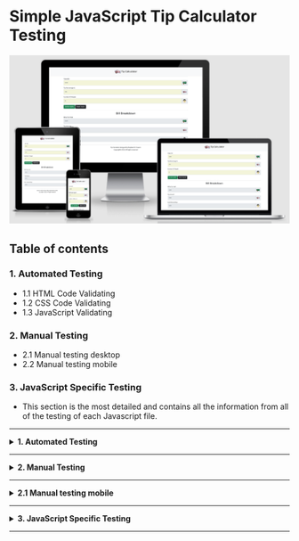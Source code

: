 # **Simple JavaScript Tip Calculator Testing**
![Homepage displayed on multiple devices](assets/images/am_i_responsive.png)
>
## **Table of contents** ##

### **1. Automated Testing** ###

* 1.1 HTML Code Validating 
* 1.2 CSS Code Validating 
* 1.3 JavaScript Validating 

### **2. Manual Testing** ###

* 2.1 Manual testing desktop
* 2.2 Manual testing mobile

### **3. JavaScript Specific Testing** ###

* This section is the most detailed and contains all the information from all of the testing of each Javascript file.

<hr>

<details>
<summary><strong>1. Automated Testing</strong></summary>
<br>

**1.1 HTML Code Validating**

* All of the HTML files were tested on the [W3C HTML Markup Validation website](https://validator.w3.org/)
* All of the files came back clear with the result of **"Document checking completed. No errors or warnings to show"**

![No errors found HTML](assets/images/html_code_test.png)

**1.2 CSS Code Validating**

* The main CSS files were tested on the [W3C CSS  Validation website](https://jigsaw.w3.org/css-validator/) 
* All of the files came back clear with the result of **"Congratulations! No Error Found."**

![No errors found CSS](assets/images/css_code_test.png)

**1.3 JavaScript Code Validating**
* The main JavaScript file was tested on the [JSHint website](https://jshint.com/) 
* All of the files came back clear with no errors. The report can be found below:

![JSHint Metrics](assets/images/jshint_metrics.png)

* JSHint did state that the below variable is unused

![JSHint Unused variable](assets/images/jshint_variable.png)

* however this isn't correct that that variable is used in the line of code <br>

`let uiEachPersonPays = document.getElementById('each_person_pays_display').value = parseFloat(uiBillTotalDisplay / uiNumberOfPeopleInput).toFixed(2);
`

</details>

<hr>

<details>
<summary><strong>2. Manual Testing</strong></summary>
<br>

**2.1 Manual testing desktop**

All desktop testing was carried out on Chrome, FireFox and Safari. 

**1. Navbar**

**2. User Inputs**

**3. Action Buttons**

**4. Bill Breakdown**

**5. Footer**
</details>

<hr>

<details>
<summary><strong>2.1 Manual testing mobile</strong></summary>
<br/>

**1. Navbar**

**2. User Inputs**

**3. Action Buttons**

**4. Bill Breakdown**

**5. Footer**
</details>

<hr>

<details>
<summary><strong>3. JavaScript Specific Testing</strong></summary>

There is only 1 single JavaScript file in the project which is the app.js file

**TESTING OF THE APP.JS FILE**

The testing for the app.js file was carried out on [JShint.com](https://jshint.com/) The results from the test were as follows:

![Image of app.js file test results](assets/readme-images/app-js-test-results.png)

### **D) Console Testing** ###

</details>

<hr>
